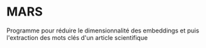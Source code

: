 # MARS
Programme pour réduire le dimensionnalité des embeddings et puis l'extraction des mots clés d'un article scientifique
